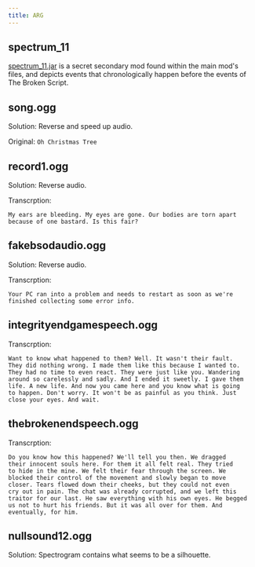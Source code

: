 ```yaml
---
title: ARG
---
```


## spectrum_11

[spectrum_11.jar](./spectrum-11) is a secret secondary mod found within the main mod's files, and depicts events that chronologically happen before the events of The Broken Script.

## song.ogg

Solution: Reverse and speed up audio.

Original: `Oh Christmas Tree`

## record1.ogg

Solution: Reverse audio.

Transcrption:

```
My ears are bleeding. My eyes are gone. Our bodies are torn apart
because of one bastard. Is this fair?
```

## fakebsodaudio.ogg

Solution: Reverse audio.

Transcrption:

```
Your PC ran into a problem and needs to restart as soon as we're
finished collecting some error info.
```

## integrityendgamespeech.ogg

Transcrption:

```
Want to know what happened to them? Well. It wasn't their fault.
They did nothing wrong. I made them like this because I wanted to.
They had no time to even react. They were just like you. Wandering
around so carelessly and sadly. And I ended it sweetly. I gave them
life. A new life. And now you came here and you know what is going
to happen. Don't worry. It won't be as painful as you think. Just
close your eyes. And wait.
```

## thebrokenendspeech.ogg

Transcrption:

```
Do you know how this happened? We'll tell you then. We dragged
their innocent souls here. For them it all felt real. They tried
to hide in the mine. We felt their fear through the screen. We
blocked their control of the movement and slowly began to move
closer. Tears flowed down their cheeks, but they could not even
cry out in pain. The chat was already corrupted, and we left this
traitor for our last. He saw everything with his own eyes. He begged
us not to hurt his friends. But it was all over for them. And
eventually, for him.
```

## nullsound12.ogg

Solution: Spectrogram contains what seems to be a silhouette.